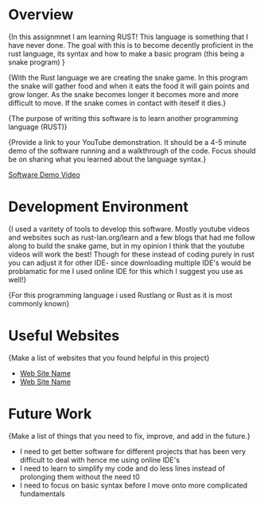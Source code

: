 # Overview

{In this assignmnet I am learning RUST! This language is something that I have never done. The goal with this is to become decently proficient in the rust language, its syntax and how to make a basic program (this being a snake program) }

{With the Rust language we are creating the snake game. In this program the snake will gather food and when it eats the food it will gain points and grow longer. As the snake becomes longer it becomes more and more difficult to move. If the snake comes in contact with iteself it dies.}

{The purpose of writing this software is to learn another programming language (RUST)}

{Provide a link to your YouTube demonstration.  It should be a 4-5 minute demo of the software running and a walkthrough of the code.  Focus should be on sharing what you learned about the language syntax.}


[Software Demo Video](https://youtu.be/paChCLBfTY0)

# Development Environment

{I used a varitety of tools to develop this software. Mostly youtube videos and websites such as rust-lan.org/learn and a few blogs that had me follow along to build the snake game, but in my opinion I think that the youtube videos will work the best! Though for these instead of coding purely in rust you can adjust it for other IDE- since downloading multiple IDE's would be problamatic for me I used online IDE for this which I suggest you use as well!}

{For this programming language i used Rustlang or Rust as it is most commonly known}

# Useful Websites

{Make a list of websites that you found helpful in this project}
* [Web Site Name](https://blog.scottlogic.com/2020/10/08/lets-build-snake-with-rust.html)
* [Web Site Name](https://www.rust-lang.org/learn)

# Future Work

{Make a list of things that you need to fix, improve, and add in the future.}
* I need to get better software for different projects that has been very difficult to deal with hence me using online IDE's
* I need to learn to simplify my code and do less lines instead of prolonging them without the need t0
* I need to focus on basic syntax before I move onto more complicated fundamentals
